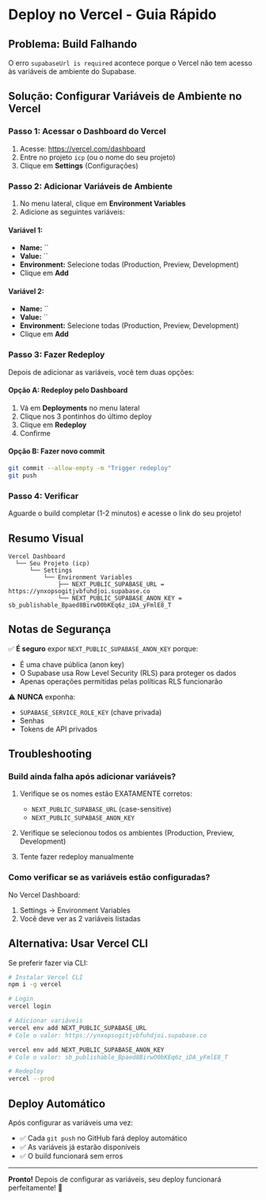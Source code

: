 # Deploy no Vercel - Guia Rápido

## Problema: Build Falhando

O erro `supabaseUrl is required` acontece porque o Vercel não tem acesso às variáveis de ambiente do Supabase.

## Solução: Configurar Variáveis de Ambiente no Vercel

### Passo 1: Acessar o Dashboard do Vercel

1. Acesse: https://vercel.com/dashboard
2. Entre no projeto `icp` (ou o nome do seu projeto)
3. Clique em **Settings** (Configurações)

### Passo 2: Adicionar Variáveis de Ambiente

1. No menu lateral, clique em **Environment Variables**
2. Adicione as seguintes variáveis:

#### Variável 1:
- **Name:** ``
- **Value:** ``
- **Environment:** Selecione todas (Production, Preview, Development)
- Clique em **Add**

#### Variável 2:
- **Name:** ``
- **Value:** ``
- **Environment:** Selecione todas (Production, Preview, Development)
- Clique em **Add**

### Passo 3: Fazer Redeploy

Depois de adicionar as variáveis, você tem duas opções:

#### Opção A: Redeploy pelo Dashboard
1. Vá em **Deployments** no menu lateral
2. Clique nos 3 pontinhos do último deploy
3. Clique em **Redeploy**
4. Confirme

#### Opção B: Fazer novo commit
```bash
git commit --allow-empty -m "Trigger redeploy"
git push
```

### Passo 4: Verificar

Aguarde o build completar (1-2 minutos) e acesse o link do seu projeto!

## Resumo Visual

```
Vercel Dashboard
  └── Seu Projeto (icp)
      └── Settings
          └── Environment Variables
              ├── NEXT_PUBLIC_SUPABASE_URL = https://ynxopsogitjvbfuhdjoi.supabase.co
              └── NEXT_PUBLIC_SUPABASE_ANON_KEY = sb_publishable_Bpaed8BirwO0bKEq6z_iDA_yFmlE8_T
```

## Notas de Segurança

✅ **É seguro** expor `NEXT_PUBLIC_SUPABASE_ANON_KEY` porque:
- É uma chave pública (anon key)
- O Supabase usa Row Level Security (RLS) para proteger os dados
- Apenas operações permitidas pelas políticas RLS funcionarão

⚠️ **NUNCA** exponha:
- `SUPABASE_SERVICE_ROLE_KEY` (chave privada)
- Senhas
- Tokens de API privados

## Troubleshooting

### Build ainda falha após adicionar variáveis?

1. Verifique se os nomes estão EXATAMENTE corretos:
   - `NEXT_PUBLIC_SUPABASE_URL` (case-sensitive)
   - `NEXT_PUBLIC_SUPABASE_ANON_KEY`

2. Verifique se selecionou todos os ambientes (Production, Preview, Development)

3. Tente fazer redeploy manualmente

### Como verificar se as variáveis estão configuradas?

No Vercel Dashboard:
1. Settings → Environment Variables
2. Você deve ver as 2 variáveis listadas

## Alternativa: Usar Vercel CLI

Se preferir fazer via CLI:

```bash
# Instalar Vercel CLI
npm i -g vercel

# Login
vercel login

# Adicionar variáveis
vercel env add NEXT_PUBLIC_SUPABASE_URL
# Cole o valor: https://ynxopsogitjvbfuhdjoi.supabase.co

vercel env add NEXT_PUBLIC_SUPABASE_ANON_KEY
# Cole o valor: sb_publishable_Bpaed8BirwO0bKEq6z_iDA_yFmlE8_T

# Redeploy
vercel --prod
```

## Deploy Automático

Após configurar as variáveis uma vez:
- ✅ Cada `git push` no GitHub fará deploy automático
- ✅ As variáveis já estarão disponíveis
- ✅ O build funcionará sem erros

---

**Pronto!** Depois de configurar as variáveis, seu deploy funcionará perfeitamente! 🚀
